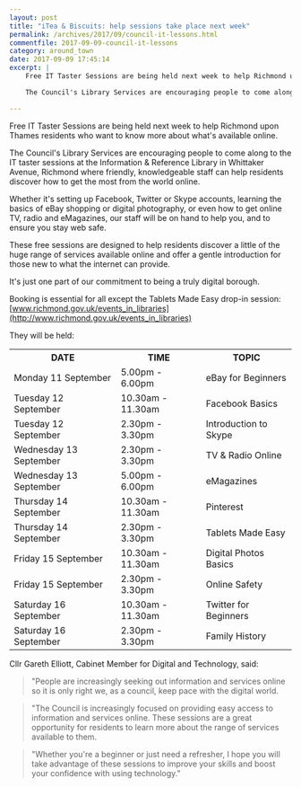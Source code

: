 ```yaml
---
layout: post
title: "iTea & Biscuits: help sessions take place next week"
permalink: /archives/2017/09/council-it-lessons.html
commentfile: 2017-09-09-council-it-lessons
category: around_town
date: 2017-09-09 17:45:14
excerpt: |
    Free IT Taster Sessions are being held next week to help Richmond upon Thames residents who want to know more about what's available online.

    The Council's Library Services are encouraging people to come along to the IT taster sessions at the Information & Reference Library in Whittaker Avenue, Richmond where friendly, knowledgeable staff can help residents discover how to get the most from the world online.

---
```


Free IT Taster Sessions are being held next week to help Richmond upon Thames residents who want to know more about what's available online.

The Council's Library Services are encouraging people to come along to the IT taster sessions at the Information & Reference Library in Whittaker Avenue, Richmond where friendly, knowledgeable staff can help residents discover how to get the most from the world online.

Whether it's setting up Facebook, Twitter or Skype accounts, learning the basics of eBay shopping or digital photography, or even how to get online TV, radio and eMagazines, our staff will be on hand to help you, and to ensure you stay web safe.

These free sessions are designed to help residents discover a little of the huge range of services available online and offer a gentle introduction for those new to what the internet can provide.

It's just one part of our commitment to being a truly digital borough.

Booking is essential for all except the Tablets Made Easy drop-in session: [www.richmond.gov.uk/events_in_libraries](http://www.richmond.gov.uk/events_in_libraries)

They will be held:

<table><tr><th><span class="caps">DATE</span></th><th><span class="caps">TIME</span></th><th><span class="caps">TOPIC</span></th></tr><tr><td>Monday 11 September</td><td>5.00pm - 6.00pm</td><td>eBay for Beginners</td></tr><tr><td>Tuesday 12 September</td><td>10.30am - 11.30am</td><td>Facebook Basics</td></tr><tr><td>Tuesday 12 September</td><td>2.30pm - 3.30pm</td><td>Introduction to Skype</td></tr><tr><td>Wednesday 13 September</td><td>2.30pm - 3.30pm</td><td>TV & Radio Online</td></tr><tr><td>Wednesday 13 September</td><td>5.00pm - 6.00pm</td><td>eMagazines</td></tr><tr><td>Thursday 14 September</td><td>10.30am - 11.30am</td><td>Pinterest</td></tr><tr><td>Thursday 14 September</td><td>2.30pm - 3.30pm</td><td>Tablets Made Easy</td></tr><tr><td>Friday 15 September</td><td>10.30am - 11.30am</td><td>Digital Photos Basics</td></tr><tr><td>Friday 15 September</td><td>2.30pm - 3.30pm</td><td>Online Safety</td></tr><tr><td>Saturday 16 September</td><td>10.30am - 11.30am</td><td>Twitter for Beginners</td></tr><tr><td>Saturday 16 September</td><td>2.30pm - 3.30pm</td><td>Family History</td></tr></table>

Cllr Gareth Elliott, Cabinet Member for Digital and Technology, said:

> "People are increasingly seeking out information and services online so it is only right we, as a council, keep pace with the digital world.

> "The Council is increasingly focused on providing easy access to information and services online. These sessions are a great opportunity for residents to learn more about the range of services available to them.


> "Whether you're a beginner or just need a refresher, I hope you will take advantage of these sessions to improve your skills and boost your confidence with using technology."
